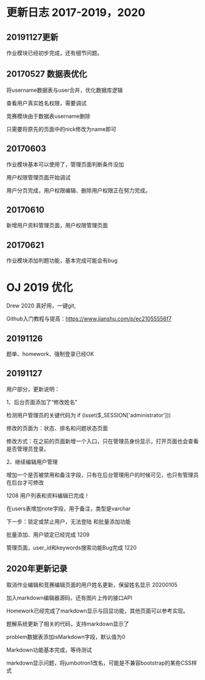 # 更新日志 2017-2019，2020

## 20191127更新
作业模块已经初步完成，还有细节问题。

## 20170527 数据表优化
将username数据表与user合并，优化数据库逻辑

查看用户真实姓名权限，需要调试

竞赛模块由于数据表username删除

只需要将原先的页面中的nick修改为name即可

## 20170603
作业模块基本可以使用了，管理页面判断条件没加

用户权限管理页面开始调试

用户分页完成，用户权限编辑、删除用户权限正在努力完成。

## 20170610
新增用户资料管理页面，用户权限管理页面
## 20170621
作业模块添加判题功能，基本完成可能会有bug
# OJ 2019 优化

Drew 2020 真好用，一键git,

Github入门教程与提高：https://www.jianshu.com/p/ec21055556f7
## 20191126
题单、homework、强制登录已经OK 
## 20191127
用户部分，更新说明：

1、后台页面添加了“修改姓名”

检测用户管理员的关键代码为 if (isset($_SESSION['administrator'])) 

修改的页面为：状态、排名和问题状态页面

修改方式：在之前的页面新增一个入口，只在管理员身份显示，打开页面也会查看是否管理员登录。

2、继续编辑用户管理

增加一个是否被禁用和备注字段，只有在后台管理用户的时候可见，也只有管理员在后台才可修改

1208 用户列表和资料编辑已完成！

在users表增加note字段，用于备注，类型是varchar

下一步：锁定或禁止用户，无法登陆 和批量添加功能

批量添加、用户锁定已经完成 1209

管理页面，user_id和keywords搜索功能Bug完成 1220

## 2020年更新记录

取消作业编辑和竞赛编辑页面的用户姓名更新，保留姓名显示 20200105

加入markdown编辑器源码，还有图片上传的接口API

Homework已经完成了markdown显示与回显功能，其他页面可以参考实现。

题解系统更新了相关的代码，支持markdown显示了

problem数据表添加isMarkdown字段，默认值为0

Markdown功能基本完成，等待测试

markdown显示问题，将jumbotron1改名，可能是不兼容bootstrap的某些CSS样式

